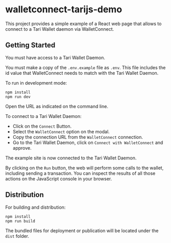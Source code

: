 # walletconnect-tarijs-demo

This project provides a simple example of a React web page that allows to connect to a Tari Wallet daemon via WalletConnect.

## Getting Started

You must have access to a Tari Wallet Daemon.

You must make a copy of the `.env.example` file as `.env`. This file includes the id value that WalletConnect needs to match with the Tari Wallet Daemon.

To run in development mode:
```shell
npm install
npm run dev
```
Open the URL as indicated on the command line.

To connect to a Tari Wallet Daemon:
- Click on the `Connect` Button.
- Select the `WalletConnect` option on the modal.
- Copy the connection URL from the `WalletConnect` connection.
- Go to the Tari Wallet Daemon, click on `Connect with WalletConnect` and approve.

The example site is now connected to the Tari Wallet Daemon.

By clicking on the `Run` button, the web will perform some calls to the wallet, including sending a transaction. You can inspect the results of all those actions on the JavaScript console in your browser.

## Distribution

For building and distribution:
```shell
npm install
npm run build
```
The bundled files for deployment or publication will be located under the `dist` folder.

